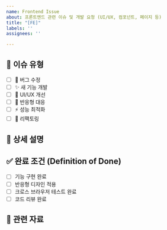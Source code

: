 ```yaml
---
name: Frontend Issue
about: 프론트엔드 관련 이슈 및 개발 요청 (UI/UX, 컴포넌트, 페이지 등)
title: "[FE]"
labels: ''
assignees: ''

---
```


## 🎯 이슈 유형
- [ ] 🐛 버그 수정
- [ ] ✨ 새 기능 개발
- [ ] 🎨 UI/UX 개선
- [ ] 📱 반응형 대응
- [ ] ⚡ 성능 최적화
- [ ] 🔧 리팩토링

## 📝 상세 설명
<!-- 이슈에 대한 구체적인 설명을 작성해주세요 -->

## ✅ 완료 조건 (Definition of Done)
- [ ] 기능 구현 완료
- [ ] 반응형 디자인 적용
- [ ] 크로스 브라우저 테스트 완료
- [ ] 코드 리뷰 완료

## 🔗 관련 자료
<!-- 참고할 디자인, 문서, 다른 이슈가 있다면 링크해주세요 -->

